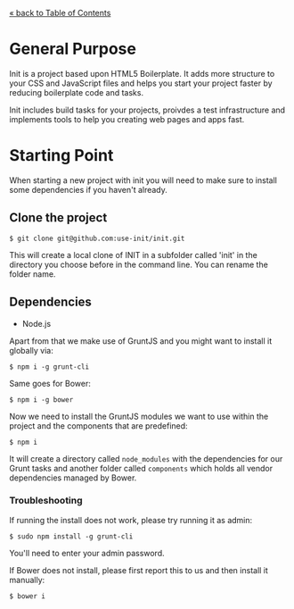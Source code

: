 [&laquo; back to Table of Contents](TOC.md)

# General Purpose

Init is a project based upon HTML5 Boilerplate. It adds more structure to your
CSS and JavaScript files and helps you start your project faster by reducing
boilerplate code and tasks.

Init includes build tasks for your projects, proivdes a test infrastructure and
implements tools to help you creating web pages and apps fast.

# Starting Point

When starting a new project with init you will need to make sure to install some
dependencies if you haven't already.

## Clone the project

	$ git clone git@github.com:use-init/init.git

This will create a local clone of INIT in a subfolder called 'init' in the
directory you choose before in the command line. You can rename the folder name.

## Dependencies

* Node.js

Apart from that we make use of GruntJS and you might want to install it globally via:

	$ npm i -g grunt-cli

Same goes for Bower:

	$ npm i -g bower

Now we need to install the GruntJS modules we want to use within the project and the components that are predefined:

	$ npm i

It will create a directory called `node_modules` with the dependencies for our Grunt tasks and another folder called `components` which holds all vendor dependencies managed by Bower.

### Troubleshooting

If running the install does not work, please try running it as admin:

	$ sudo npm install -g grunt-cli

You'll need to enter your admin password.

If Bower does not install, please first report this to us and then install it manually:

	$ bower i
